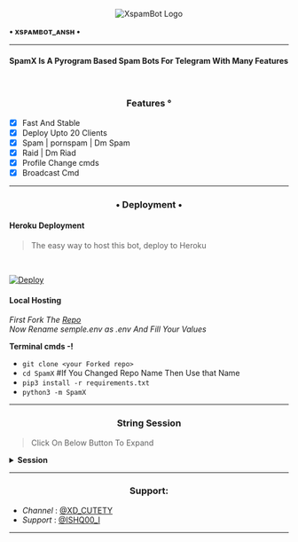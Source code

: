 <p align="center">
  <img src="XspamBot/CuteBaccha.png" alt="XspamBot Logo">
</p
<h1 align="center">
  <b>• xsᴘᴀᴍʙᴏᴛ_ᴀɴsʜ •</b>
</h1>

----

<h4> SpamX Is A Pyrogram Based Spam Bots For Telegram With Many Features </h4>
<br>
<h3 align="center"> Features °</h3>

- [x] Fast And Stable
- [x] Deploy Upto 20 Clients
- [x] Spam | pornspam | Dm Spam
- [x] Raid | Dm Riad
- [x] Profile Change cmds
- [x] Broadcast Cmd

----

<h3 align="center"> • Deployment • </h3>

<h4> Heroku Deployment </h4>

> The easy way to host this bot, deploy to Heroku 
<br>

[![Deploy](https://www.herokucdn.com/deploy/button.svg)](https://heroku.com/deploy?template=https://github.com/its-star-boi/SpamX)

<h4> Local Hosting </h4>

<i> First Fork The [Repo](https://github.com/CuteBaccha/XspamBot) </i>
<br>
<i> Now Rename semple.env as .env And Fill Your Values </i>

<b> Terminal cmds -! </b>

- `git clone <your Forked repo>`
- `cd SpamX` #If You Changed Repo Name Then Use that Name
- `pip3 install -r requirements.txt`
- `python3 -m SpamX`

----

<h3 align="center"> String Session </h3>

> Click On Below Button To Expand 

<details>
<summary><b> Session </b></summary>
<br>
× <i> You'll need a API_ID & API_HASH in order to generate Pyrogram session string. Get This Values from https://my.telegram.org </i>
<h4>• Generate Session Using Telegram Bot: </h4>    
<p><a href="http://t.me/ANSH_MAKERBOT?start=generate"><img src="https://telegra.ph/file/84d78eb3f9dcbc9d6b87f.jpg" width="150""/></a></p>

</details>

----

<h3 align="center"> Support: </h3>

  * <i> Channel </i>: [@XD_CUTETY](https://t.me/XD_CUTETY) <br>
  * <i> Support </i>: [@ISHQ00_I](https://t.me/ISHQ00_I)

----

